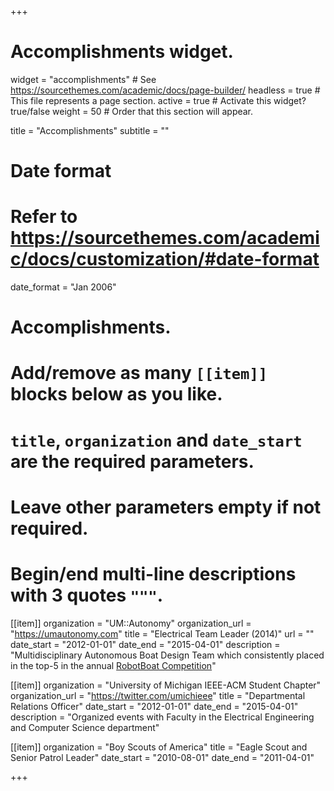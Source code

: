 +++
# Accomplishments widget.
widget = "accomplishments"  # See https://sourcethemes.com/academic/docs/page-builder/
headless = true  # This file represents a page section.
active = true  # Activate this widget? true/false
weight = 50  # Order that this section will appear.

title = "Accomplish&shy;ments"
subtitle = ""

# Date format
#   Refer to https://sourcethemes.com/academic/docs/customization/#date-format
date_format = "Jan 2006"

# Accomplishments.
#   Add/remove as many `[[item]]` blocks below as you like.
#   `title`, `organization` and `date_start` are the required parameters.
#   Leave other parameters empty if not required.
#   Begin/end multi-line descriptions with 3 quotes `"""`.

[[item]]
  organization = "UM::Autonomy"
  organization_url = "https://umautonomy.com"
  title = "Electrical Team Leader (2014)"
  url = ""
  date_start = "2012-01-01"
  date_end = "2015-04-01"
  description = "Multidisciplinary Autonomous Boat Design Team which consistently placed in the top-5 in the annual [RobotBoat Competition](https://www.auvsifoundation.org/competition/roboboat)"

[[item]]
  organization = "University of Michigan IEEE-ACM Student Chapter"
  organization_url = "https://twitter.com/umichieee"
  title = "Departmental Relations Officer"
  date_start = "2012-01-01"
  date_end = "2015-04-01"
  description = "Organized events with Faculty in the Electrical Engineering and Computer Science department"

[[item]]
    organization = "Boy Scouts of America"
    title = "Eagle Scout and Senior Patrol Leader"
    date_start = "2010-08-01"
    date_end = "2011-04-01"

+++
